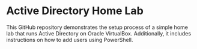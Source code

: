 # Active Directory Home Lab
This GitHub repository demonstrates the setup process of a simple home lab that runs Active Directory on Oracle VirtualBox. Additionally, it includes instructions on how to add users using PowerShell.
